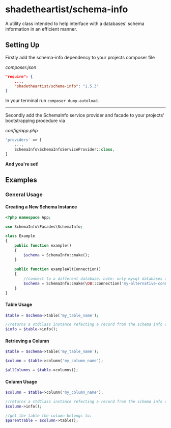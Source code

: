 # shadetheartist/schema-info
A utility class intended to help interface with a databases' schema information in an efficient manner.

## Setting Up

Firstly add the schema-info dependency to your projects composer file

*composer.json*
```json
"require": {
    ...,
    "shadetheartist/schema-info": "1.5.3"
}
```

In your terminal run `composer dump-autoload`.

___

Secondly add the SchemaInfo service provider and facade to your projects' bootstrapping procedure via

*config/app.php*

```php
'providers' => [
    ...,
    SchemaInfo\SchemaInfoServiceProvider::class,
]

```

**And you're set!**

## Examples

### General Usage

#### Creating a New Schema Instance

```php
<?php namespace App;

use SchemaInfo\Facades\SchemaInfo;

class Example
{
    public function example()
    {
        $schema = SchemaInfo::make();
    }
   
    public function exampleAltConnection()
    {
    	//connect to a different database. note: only mysql databases are currently supported.
        $schema = SchemaInfo::make(\DB::connection('my-alternative-connection'));
    }
}
```


#### Table Usage

```php
$table = $schema->table('my_table_name');

//returns a stdClass instance refecting a record from the schema info of your database.
$info = $table->info();
```


#### Retrieving a Column

```php
$table = $schema->table('my_table_name');

$column = $table->column('my_column_name');

$allColumns = $table->columns();
```


#### Column Usage

```php
$column = $table->column('my_column_name');

//returns a stdClass instance refecting a record from the schema info of your database.
$column->info();

//get the table the column belongs to.
$parentTable = $column->table();
```
